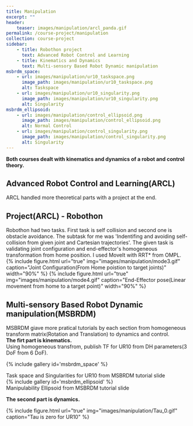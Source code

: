 ```yaml
---
title: Manipulation
excerpt: ""
header:
    teaser: images/manipulation/arcl_panda.gif
permalink: /course-project/manipulation
collection: course-project
sidebar:
    - title: Robothon project
      text: Advanced Robot Control and Learning
    - title: Kinematics and Dynamics
      text: Multi-sensory Based Robot Dynamic manipulation
msbrdm_space:
    - url: images/manipulation/ur10_taskspace.png
      image_path: images/manipulation/ur10_taskspace.png
      alt: Taskspace
    - url: images/manipulation/ur10_singularity.png
      image_path: images/manipulation/ur10_singularity.png
      alt: Singularity
msbrdm_ellipsoid:
    - url: images/manipulation/control_ellipsoid.png
      image_path: images/manipulation/control_ellipsoid.png
      alt: Normal Control
    - url: images/manipulation/control_singularity.png
      image_path: images/manipulation/control_singularity.png
      alt: Singularity
---
```


**Both courses dealt with kinematics and dynamics of a robot and control theory.**   

## Advanced Robot Control and Learning(ARCL)   
ARCL handled more theoretical parts with a project at the end.

## Project(ARCL) - Robothon
Robothon had two tasks. First task is self collision and second one is obstacle avoidance. The subtask for me was 'Indentifing and avoiding self-collision from given joint and Cartesian trajectories'. The given task is validating joint configuration and end-effector's homogeneous transformation from home position. I used MoveIt with RRT* from OMPL.   
{% include figure.html url="true" img="images/manipulation/mode3.gif" caption="Joint Configuration(From Home poistion to target joints)" width="90%" %}
{% include figure.html url="true" img="images/manipulation/mode4.gif" caption="End-Effector pose(Linear movement from home to a target point)" width="90%" %}
   
## Multi-sensory Based Robot Dynamic manipulation(MSBRDM)
MSBRDM giave more pratical tutorials by each section from homogeneous transform matrix(Rotation and Translation) to dynamics and control.   
**The firt part is kinematics.**   
Using homogeneous transfrom, publish TF for UR10 from DH parameters(3 DoF from 6 DoF).   

{% include gallery id='msbrdm_space' %}
<figcaption>Task space and Singularities for UR10 from MSBRDM tutorial slide</figcaption>
{% include gallery id='msbrdm_ellipsoid' %}
<figcaption>Manipulability Ellipsoid from MSBRDM tutorial slide</figcaption>

**The second part is dynamics.**

{% include figure.html url="true" img="images/manipulation/Tau_0.gif" caption="Tau is zero for UR10" %}
<!-- ## Project(MSBRDM) -  -->